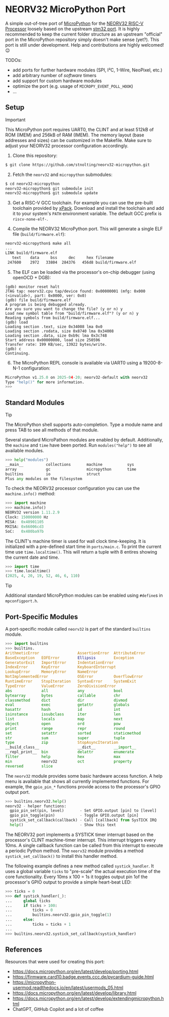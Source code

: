 # NEORV32 MicroPython Port

A simple out-of-tree port of [MicroPython](https://github.com/micropython/micropython)
for the [NEORV32 RISC-V Processor](https://github.com/stnolting/neorv32) loosely based on
the upstream [stm32 port](https://github.com/micropython/micropython/tree/master/ports).
It is highly recommended to keep the current folder structure as an upstream "official" port
in the MicroPython repository simply doesn't make sense (yet?). This port is still under development.
Help and contributions are highly welcomed! :wink:

TODOs:

* add ports for further hardware modules (SPI, I²C, 1-Wire, NeoPixel, etc.)
* add arbitrary number of _software_ timers
* add support for custom hardware modules
* optimize the port (e.g. usage of `MICROPY_EVENT_POLL_HOOK`)
* ...


## Setup

> [!IMPORTANT]
> This MicroPython port requires UART0, the CLINT and at least 512kB of ROM (IMEM) and 256kB
> of RAM (IMEM). The memory layout (base addresses and sizes) can be customized in the Makefile.
> Make sure to adjust your NEORV32 processor configuration accordingly.

1. Clone this repository:

```bash
$ git clone https://github.com/stnolting/neorv32-micropython.git
```

2. Fetch the `neorv32` and `micropython` submodules:

```bash
$ cd neorv32-micropython
neorv32-micropython$ git submodule init
neorv32-micropython$ git submodule update
```

3. Get a RISC-V GCC toolchain. For example you can use the pre-built toolchain provided
by [xPack](https://github.com/xpack-dev-tools/riscv-none-elf-gcc-xpack). Download and
install the toolchain and add it to your system's `PATH` environment variable. The default
GCC prefix is `riscv-none-elf-`.

4. Compile the NEORV32 MicroPython port. This will generate a single ELF file
(`build/firmware.elf`):

```bash
neorv32-micropython$ make all
...
LINK build/firmware.elf
   text    data     bss     dec     hex filename
 247600    2972   33804  284376   456d8 build/firmware.elf
```

5. The ELF can be loaded via the processor's on-chip debugger (using openOCD + DGB):

```
(gdb) monitor reset halt
JTAG tap: neorv32.cpu tap/device found: 0x00000001 (mfg: 0x000 (<invalid>), part: 0x0000, ver: 0x0)
(gdb) file build/firmware.elf
A program is being debugged already.
Are you sure you want to change the file? (y or n) y
Load new symbol table from "build/firmware.elf"? (y or n) y
Reading symbols from build/firmware.elf...
(gdb) load
Loading section .text, size 0x34008 lma 0x0
Loading section .rodata, size 0x8740 lma 0x34008
Loading section .data, size 0xb9c lma 0x3c748
Start address 0x00000000, load size 250596
Transfer rate: 199 KB/sec, 13922 bytes/write.
(gdb) c
Continuing.
```

6. The MicroPython REPL console is available via UART0 using a 19200-8-N-1 configuration:

```python
MicroPython v1.25.0 on 2025-04-20; neorv32-default with neorv32
Type "help()" for more information.
>>>
```


## Standard Modules

> [!TIP]
> The MicroPython shell supports auto-completion. Type a module name and press TAB to
> see all methods of that module.

Several standard MicroPathon modules are enabled by default. Additionally, the `machine`
and `time` have been ported. Run `modules("help")` to see all available modules.

```python
>>> help("modules")
__main__          collections       machine           sys
array             gc                micropython       time
builtins          io                struct
Plus any modules on the filesystem
```

To check the NEORV32 processor configuration you can use the `machine.info()` method:

```python
>>> import machine
>>> machine.info()
NEORV32 version 1.11.2.9
Clock: 150000000 Hz
MISA:  0x40901105
MXISA: 0x66006cd3
SoC:   0x480ba97b
```

The CLINT's machine timer is used for wall clock time-keeping. It is initialized with a pre-defined
start time in `ports/main.c`. To print the current time use `time.localtime()`. This will return
a tuple with 8 entires showing the current date and time.

```python
>>> import time
>>> time.localtime()
(2025, 4, 20, 19, 52, 46, 6, 110)
```

> [!TIP]
> Additional standard MicroPython modules can be enabled using `#define`s in `mpconfigport.h`.


## Port-Specific Modules

A port-specific module called `neorv32` is part of the standard `builtins` module.

```python
>>> import builtins
>>> builtins.
ArithmeticError                 AssertionError  AttributeError
BaseException   EOFError        Ellipsis        Exception
GeneratorExit   ImportError     IndentationError
IndexError      KeyError        KeyboardInterrupt
LookupError     MemoryError     NameError
NotImplementedError             OSError         OverflowError
RuntimeError    StopIteration   SyntaxError     SystemExit
TypeError       ValueError      ZeroDivisionError
abs             all             any             bool
bytearray       bytes           callable        chr
classmethod     dict            dir             divmod
eval            exec            getattr         globals
hasattr         hash            id              int
isinstance      issubclass      iter            len
list            locals          map             next
object          open            ord             pow
print           range           repr            round
set             setattr         sorted          staticmethod
str             sum             super           tuple
type            zip             StopAsyncIteration
__build_class__                 __dict__        __import__
__repl_print__  bin             delattr         enumerate
filter          help            hex             max
min             neorv32         oct             property
reversed        slice
```

The `neorv32` module provides some basic hardware access function. A help menu is available that
shows all currently implemented functions. For example, the `gpio_pin_*` functions provide access
to the processor's GPIO output port.

```python
>>> builtins.neorv32.help()
neorv32 - helper functions:
  gpio_pin_set(pin, level)       - Set GPIO.output [pin] to [level]
  gpio_pin_toggle(pin)           - Toggle GPIO.output [pin]
  systick_set_callback(callback) - Call [callback] from SysTICK IRQ
  help()                         - Show this text
```

The NEORV32 port implements a SYSTICK timer interrupt based on the processor's CLINT machine-timer
interrupt. This interrupt triggers every 10ms. A single callback function can be called from this
interrupt to execute a periodic Python method. The `neorv32` module provides a method `systick_set_callback()`
to install this handler method.

The following example defines a new method called `systick_handler`. It uses a global variable `ticks`
to "pre-scale" the actual execution time of the core functionality. Every 10ms x 100 = 1s it toggles
output pin 1of the processor's GPIO output to provide a simple heart-beat LED:

```python
>>> ticks = 0
>>> def systick_handler(_):
...     global ticks
...     if ticks > 100:
...         ticks = 0
...         builtins.neorv32.gpio_pin_toggle(1)
...     else:
...         ticks = ticks + 1
...
>>> builtins.neorv32.systick_set_callback(systick_handler)
```


## References

Resources that were used for creating this port:

* https://docs.micropython.org/en/latest/develop/porting.html
* https://firmware.card10.badge.events.ccc.de/pycardium-guide.html
* https://micropython-usermod.readthedocs.io/en/latest/usermods_05.html
* https://docs.micropython.org/en/latest/develop/library.html
* https://docs.micropython.org/en/latest/develop/extendingmicropython.html
* ChatGPT, GitHub Copilot and a lot of coffee
